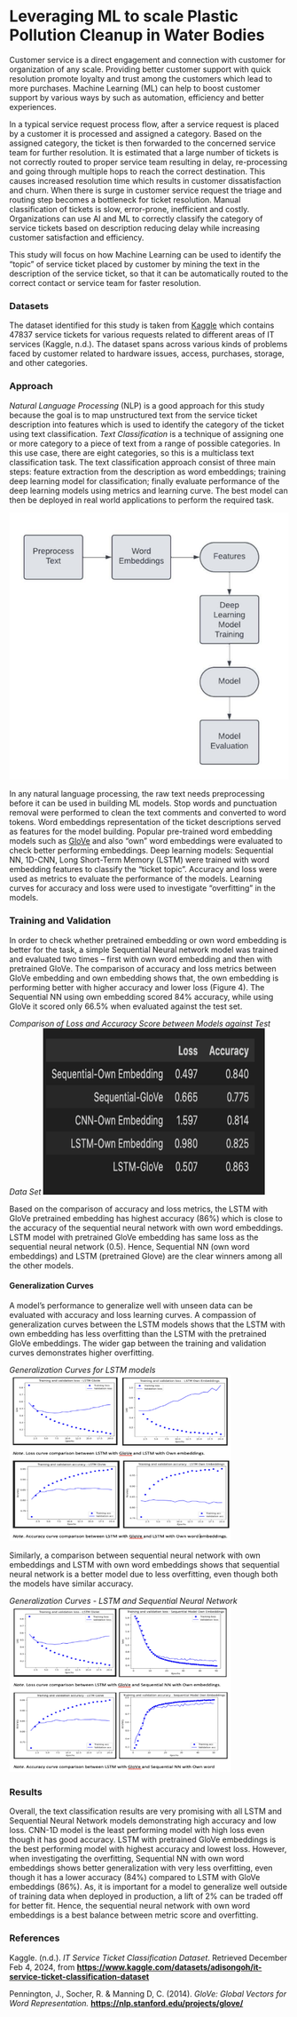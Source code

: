 # Leveraging ML to scale Plastic Pollution Cleanup in Water Bodies

Customer service is a direct engagement and connection with customer for organization of any scale. Providing better customer support with quick resolution promote loyalty and trust among the customers which lead to more purchases. Machine Learning (ML) can help to boost customer support by various ways by such as automation, efficiency and better experiences. 

In a typical service request process flow, after a service request is placed by a customer it is processed and assigned a category. Based on the assigned category, the ticket is then forwarded to the concerned service team for further resolution. It is estimated that a large number of tickets is not correctly routed to proper service team resulting in delay, re-processing and going through multiple hops to reach the correct destination.  This causes increased resolution time which results in customer dissatisfaction and churn. When there is surge in customer service request the triage and routing step becomes a bottleneck for ticket resolution. Manual classification of tickets is slow, error-prone, inefficient and costly. Organizations can use AI and ML to correctly classify the category of service tickets based on description reducing delay while increasing customer satisfaction and efficiency.

This study will focus on how Machine Learning can be used to identify the “topic” of service ticket placed by customer by mining the text in the description of the service ticket, so that it can be automatically routed to the correct contact or service team for faster resolution.

### Datasets

The dataset identified for this study is taken from [Kaggle][1] which contains 47837 service tickets for various requests related to different areas of IT services (Kaggle, n.d.). The dataset spans across various kinds of problems faced by customer related to hardware issues, access, purchases, storage, and other categories.

[1]:https://www.kaggle.com/datasets/adisongoh/it-service-ticket-classification-dataset


### Approach

_Natural Language Processing_ (NLP) is a good approach for this study because the goal is to map unstructured text from the service ticket description into features which is used to identify the category of the ticket using text classification. _Text Classification_ is a technique of assigning one or more category to a piece of text from a range of possible categories. In this use case, there are eight categories, so this is a multiclass text classification task.
The text classification approach consist of three main steps: feature extraction from the description as word embeddings; training deep learning model for classification; finally evaluate performance of the deep learning models using metrics and learning curve. The best model can then be deployed in real world applications to perform the required task.


![Flow](./img/process-flow.png)

In any natural language processing, the raw text needs preprocessing before it can be used in building ML models. Stop words and punctuation removal were performed to clean the text comments and converted to word tokens. Word embeddings representation of the ticket descriptions served as features for the model building. Popular pre-trained word embedding models such as [GloVe][2] and also “own” word embeddings were evaluated to check better performing embeddings. Deep learning models: Sequential NN, 1D-CNN, Long Short-Term Memory (LSTM) were trained with word embedding features to classify the “ticket topic”. Accuracy and loss were used as metrics to evaluate the performance of the models. Learning curves for accuracy and loss were used to investigate “overfitting” in the models.

[2]: https://nlp.stanford.edu/projects/glove/

### Training and Validation

In order to check whether pretrained embedding or own word embedding is better for the task, a simple Sequential Neural network model was trained and evaluated two times – first with own word embedding and then with pretrained GloVe. The comparison of accuracy and loss metrics between GloVe embedding and own embedding shows that, the own embedding is performing better with higher accuracy and lower loss (Figure 4). The Sequential NN using own embedding scored 84% accuracy, while using GloVe it scored only 66.5% when evaluated against the test set.

_Comparison of Loss and Accuracy Score between Models against Test Data Set_
<img src="./img/scores-comparison-table.png" width="400" height="300"/>

Based on the comparison of accuracy and loss metrics, the LSTM with GloVe pretrained embedding has highest accuracy (86%) which is close to the accuracy of the sequential neural network with own word embeddings. LSTM model with pretrained GloVe embedding has same loss as the sequential neural network (0.5). Hence, Sequential NN (own word embeddings) and LSTM (pretrained Glove) are the clear winners among all the other models.

#### Generalization Curves

A model’s performance to generalize well with unseen data can be evaluated with accuracy and loss learning curves. A compassion of generalization curves between the LSTM models shows that the LSTM with own embedding has less overfitting than the LSTM with the pretrained GloVe embeddings. The wider gap between the training and validation curves demonstrates higher overfitting.

_Generalization Curves for LSTM models_
<img src="./img/LSTM-curves.png" width="400" height="300"/>

Similarly, a comparison between sequential neural network with own embeddings and LSTM with own word embeddings shows that sequential neural network is a better model due to less overfitting, even though both the models have similar accuracy.

_Generalization Curves - LSTM and Sequential Neural Network_
<img src="./img/SequentialNN-LSTM-curves.png" width="400" height="300"/>

### Results

Overall, the text classification results are very promising with all LSTM and Sequential Neural Network models demonstrating high accuracy and low loss. CNN-1D model is the least performing model with high loss even though it has good accuracy. LSTM with pretrained GloVe embeddings is the best performing model with highest accuracy and lowest loss. However, when investigating the overfitting, Sequential NN with own word embeddings shows better generalization with very less overfitting, even though it has a lower accuracy (84%) compared to LSTM with GloVe embeddings (86%). As, it is important for a model to generalize well outside of training data when deployed in production, a lift of 2% can be traded off for better fit. Hence, the sequential neural network with own word embeddings is a best balance between metric score and overfitting. 


### References

Kaggle. (n.d.). _IT Service Ticket Classification Dataset_. Retrieved December Feb 4, 2024, from 
**https://www.kaggle.com/datasets/adisongoh/it-service-ticket-classification-dataset**

Pennington, J., Socher, R. & Manning D, C. (2014). _GloVe: Global Vectors for Word Representation._ **https://nlp.stanford.edu/projects/glove/**

